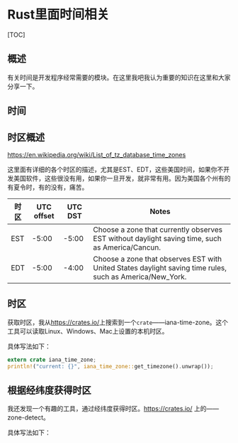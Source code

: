 # Rust里面时间相关
[TOC]

## 概述
有关时间是开发程序经常需要的模块。在这里我吧我认为重要的知识在这里和大家分享一下。
## 时间

## 时区概述
<https://en.wikipedia.org/wiki/List_of_tz_database_time_zones>

这里面有详细的各个时区的描述，尤其是EST、EDT，这些美国时间，如果你不开发美国软件，这些很没有用，如果你一旦开发，就非常有用。因为美国各个州有的有夏令时，有的没有，痛苦。

|时区|UTC offset|UTC DST|Notes|
|---|---|---|---|
|EST|-5:00|-5:00|Choose a zone that currently observes EST without daylight saving time, such as America/Cancun.|
|EDT|-5:00|-4:00|Choose a zone that observes EST with United States daylight saving time rules, such as America/New_York.|
## 时区

获取时区，我从<https://crates.io/>上搜索到一个`crate`——iana-time-zone。这个工具可以读取Linux、Windows、Mac上设置的本机时区。

具体写法如下：

```rust
extern crate iana_time_zone;
println!("current: {}", iana_time_zone::get_timezone().unwrap());
```

## 根据经纬度获得时区
我还发现一个有趣的工具，通过经纬度获得时区。<https://crates.io/> 上的——zone-detect。

具体写法如下：

```rust

```

